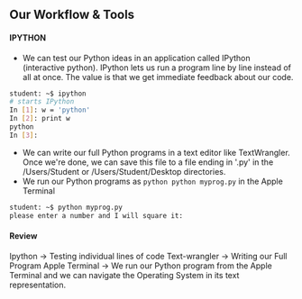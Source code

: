 ## Our Workflow & Tools

#### IPYTHON

+ We can test our Python ideas in an application called IPython (interactive python). IPython lets us run a program line by line instead of all at once.  The value is that we get immediate feedback about our code.

````bash
student: ~$ ipython
# starts IPython
In [1]: w = 'python'
In [2]: print w
python
In [3]:
````

* We can write our full Python programs in a text editor like TextWrangler.  Once we're done, we can save this file to a file ending in '.py' in the /Users/Student or /Users/Student/Desktop directories.
* We run our Python programs as ````python python myprog.py```` in the Apple Terminal

````bash
student: ~$ python myprog.py
please enter a number and I will square it:
````

#### Review

Ipython         -> Testing individual lines of code
Text-wrangler   -> Writing our Full Program
Apple Terminal  -> We run our Python program from the Apple Terminal and we can navigate the Operating System in its text representation.
